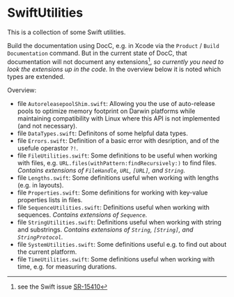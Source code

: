 # SwiftUtilities

This is a collection of some Swift utilities.

Build the documentation using DocC, e.g. in Xcode via the `Product` / `Build Documentation` command. But in the current state of DocC, that documentation will not document any extensions[^1], _so currently you need to look the extensions up in the code._ In the overview below it is noted which types are extended.

[^1]: see the Swift issue [SR-15410](https://github.com/apple/swift-docc/issues/210)

Overview:

- file `AutoreleasepoolShim.swift`: Allowing you the use of auto-release pools to optimize memory footprint on Darwin platforms while maintaining compatibility with Linux where this API is not implemented (and not necessary).
- file `DataTypes.swift`: Definitons of some helpful data types.
- file `Errors.swift`: Definition of a basic error with desription, and of the usefule operastor `?!`.
- file `FileUtilities.swift`: Some definitions to be useful when working with files, e.g. `URL.files(withPattern:findRecursively:)` to find files. _Contains extensions of `FileHandle`, `URL`, `[URL]`, and `String`._
- file `Lengths.swift`: Some definitions useful when working with lengths (e.g. in layouts).
- file `Properties.swift`: Some definitions for working with key-value properties lists in files.
- file `SequenceUtilities.swift`: Definitions useful when working with sequences. _Contains extensions of `Sequence`._
- file `StringUtilities.swift`: Definitions useful when working with string and substrings. _Contains extensions of `String`, `[String]`, and `StringProtocol`._
- file `SystemUtilities.swift`: Some definitions useful e.g. to find out about the current platform.
- file `TimeUtilities.swift`: Some definitions useful when working with time, e.g. for measuring durations.
